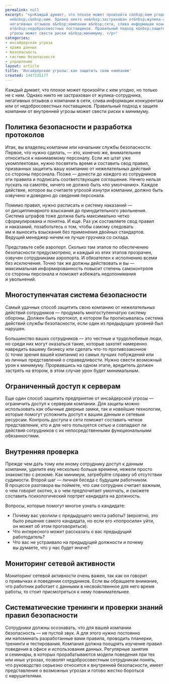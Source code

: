 ```yaml
---
permalink: null
excerpt: "<p>Каждый думает, что плохое может произойти с&nbsp;кем угодно, но&nbsp;только
  не&nbsp;с&nbsp;ним. Однако никто не&nbsp;застрахован от&nbsp;жулика-сотрудника,
  негативных отзывов о&nbsp;компании в&nbsp;сети, слива информации конкурентам или
  от&nbsp;недобросовестных поставщиков. Правильный подход к&nbsp;защите компании от&nbsp;внутренней
  угрозы может свести риски к&nbsp;минимуму. </p>"
categories:
- инсайдерская угроза
- кража данных
- безопасность
- система безопасности
- управление
layout: article
title: 'Инсайдерские угрозы: как защитить свою компанию'
created: 1447335177
---
```

<p>Каждый думает, что плохое может произойти с&nbsp;кем угодно, но&nbsp;только не&nbsp;с&nbsp;ним. Однако никто не&nbsp;застрахован от&nbsp;жулика-сотрудника, негативных отзывов о&nbsp;компании в&nbsp;сети, слива информации конкурентам или от&nbsp;недобросовестных поставщиков. Правильный подход к&nbsp;защите компании от&nbsp;внутренней угрозы может свести риски к&nbsp;минимуму. </p>
<h2>Политика безопасности и&nbsp;разработка протоколов</h2>
<p>Итак, вы&nbsp;владелец компании или начальник службы безопасности. Первое, что нужно сделать,&nbsp;— это, конечно&nbsp;же, внимательнее относиться к&nbsp;нанимаемому персоналу. Если&nbsp;же штат уже укомплектован, нужно посвятить время и&nbsp;составить свод правил, призванных защитить вашу компанию от&nbsp;нежелательных действий со&nbsp;стороны персонала. Позже&nbsp;— донести до&nbsp;каждого из&nbsp;сотрудников эти правила и&nbsp;подписать соответствующее соглашение. Нечего нельзя пускать на&nbsp;самотёк, ничего не&nbsp;должно быть «по&nbsp;умолчанию». Каждое действие, которое вы&nbsp;считаете угрозой изнутри компании, должно быть озвучено и&nbsp;доведено до&nbsp;сведения персонала. </p>
<p>Помимо правил, нужно расписать и&nbsp;систему наказаний&nbsp;— от&nbsp;дисциплинарного взыскания до&nbsp;принудительного увольнения. Система штрафов тоже должна быть максимально четко сформулирована и&nbsp;понятна. И&nbsp;еще. Раз уж&nbsp;составляете свод правил и&nbsp;наказаний, позаботьтесь о&nbsp;том, чтобы самому следовать им&nbsp;и&nbsp;выносить взыскания без применения двойных стандартов. Ведущий менеджер ничем не&nbsp;лучше грузчика со&nbsp;склада. </p>
<p>Представьте себе аэропорт. Сколько там этапов по&nbsp;обеспечению безопасности предусмотрено, и&nbsp;каждый из&nbsp;этих этапов прозрачен, озвучен сотрудниками аэропорта. И&nbsp;обязателен к&nbsp;исполнению всеми без исключения. Точно так&nbsp;же должны действовать и&nbsp;вы&nbsp;— максимальная информированность повысит степень самоконтроля со&nbsp;стороны персонала и&nbsp;поможет избежать недопонимания и&nbsp;увольнений.</p>
<h2>Многоступенчатая система безопасности</h2>
<p>Самый удачных способ защитить свою компанию от&nbsp;нежелательных действий сотрудников&nbsp;— продумать многоступенчатую систему обороны. Должен быть протокол, в&nbsp;котором&nbsp;бы прописывалась система действий службы безопасности, если один из&nbsp;предыдущих уровней был нарушен. </p>
<p>Большинство ваших сотрудников&nbsp;— это честные и&nbsp;трудолюбивые люди, но&nbsp;среди них могут оказаться такие, которые захотят намеренно навредить вашему бизнесу или сделать что-то противозаконное (с&nbsp;точки зрения вашей компании) из&nbsp;самых лучших побуждений или из&nbsp;личных представлений о&nbsp;справедливости. Нужно свести возможный урон к&nbsp;минимуму. Прорвавшись на&nbsp;одном этапе, вредитель должен застрять на&nbsp;втором, в&nbsp;этом случае урон будет минимальным.</p>
<h2>Ограниченный доступ к&nbsp;серверам</h2>
<p>Еще один способ защитить предприятие от&nbsp;инсайдерской угрозы&nbsp;— ограничить доступ к&nbsp;серверам компании. Для защиты можно использовать как обычные дверные замки, так и&nbsp;новейшие технологии, которые помогут усложнить доступ к&nbsp;вашим данным и&nbsp;сетевым ресурсам. Контроль доступа к&nbsp;сети поможет составить четкое представление, кто и&nbsp;для чего пользуется сетью и&nbsp;совпадают&nbsp;ли действия сотрудников с&nbsp;их&nbsp;непосредственными функциональными обязанностями.</p>
<h2>Внутренняя проверка</h2>
<p>Прежде чем дать тому или иному сотруднику доступ к&nbsp;данным компании, уделите ему несколько больше времени, нежели просто знакомство с&nbsp;резюме. Как минимум, затребуйте справку об&nbsp;отсутствии судимости. Второй шаг&nbsp;— личная беседа с&nbsp;будущим работником. В&nbsp;процессе разговора вы&nbsp;поймете, что сам сотрудник считает важным, о&nbsp;чем говорит охотно, а&nbsp;о&nbsp;чем предпочитает умолчать, и&nbsp;сможете составить психологический портрет кандидата на&nbsp;должность. </p>
<p>Вопросы, которые помогут многое узнать о&nbsp;кандидате:</p>
<p>
	<ul>
		<li><span>Почем</span><span>у вас уволили с</span>&nbsp;<span>предыдущего места работы? (вероятно, это было решение самого кандидата, но</span>&nbsp;<span>если его «попросили» уйти, он</span>&nbsp;<span>может об</span>&nbsp;<span>этом проговориться).</span></li>
		<li><span>Что интересного может рассказать о</span>&nbsp;<span>вас предыдущий работодатель?</span></li>
		<li><span>Что вас не</span>&nbsp;<span>устраивало на</span>&nbsp;<span>предыдущей должности и</span>&nbsp;<span>почему вы</span>&nbsp;<span>думаете, что у</span>&nbsp;<span>нас будет иначе?</span></li>
	</ul>
</p>
<h2>Мониторинг сетевой активности</h2>
<p>Мониторинг сетевой активности очень важен, так как он&nbsp;говорит о&nbsp;привычках и&nbsp;поведении сотрудников. Если вы&nbsp;обращаете внимание, что работник работает с&nbsp;данными в&nbsp;несвойственное для него время работы, то&nbsp;стоит присмотреться к&nbsp;нему повнимательнее.</p>
<h2>Систематические тренинги и&nbsp;проверки знаний правил безопасности</h2>
<p>Сотрудники должны осознавать, что для вашей компании безопасность&nbsp;— не&nbsp;пустой звук. А&nbsp;для этого нужно постоянно им&nbsp;напоминать разработанные вами правила, проводить планерки, тренинги и&nbsp;тестирования. Компания должна поощрять изучение правил поведения в&nbsp;офисе и&nbsp;использования данных. Регулярные занятия и&nbsp;семинары, в&nbsp;которых прорабатываются модели поведения при тех или иных угрозах, позволят недобросовестным сотрудникам понять, что руководство серьезно относится к&nbsp;внутренней безопасности, имеет представление о&nbsp;возможных угрозах и&nbsp;готово жестко бороться с&nbsp;нарушителями.</p>
